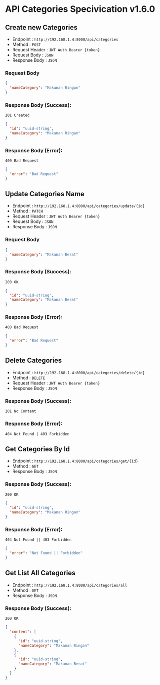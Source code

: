# API Categories Specivication v1.6.0

## Create new Categories

- Endpoint : `http://192.168.1.4:8000/api/categories`
- Method : `POST`
- Request Header : `JWT Auth Bearer {token}`
- Request Body : `JSON`
- Response Body : `JSON`

### Request Body

```json
{
  "nameCategory": "Makanan Ringan"
}
```

### Response Body (Success):

`201 Created`

```json
{
  "id": "uuid-string",
  "nameCategory": "Makanan Ringan"
}
```

### Response Body (Error):

`400 Bad Request`

```json
{
  "error": "Bad Request"
}
```

## Update Categories Name

- Endpoint : `http://192.168.1.4:8000/api/categories/update/{id}`
- Method : `PATCH`
- Request Header : `JWT Auth Bearer {token}`
- Request Body : `JSON`
- Response Body : `JSON`

### Request Body

```json
{
  "nameCategory": "Makanan Berat"
}
```

### Response Body (Success):

`200 OK`

```json
{
  "id": "uuid-string",
  "nameCategory": "Makanan Berat"
}
```

### Response Body (Error):

`400 Bad Request`

```json
{
  "error": "Bad Request"
}
```

## Delete Categories

- Endpoint : `http://192.168.1.4:8000/api/categories/delete/{id}`
- Method : `DELETE`
- Request Header : `JWT Auth Bearer {token}`
- Response Body : `JSON`

### Response Body (Success):

`201 No Content`

### Response Body (Error):

`404 Not Found | 403 Forbidden`

## Get Categories By Id

- Endpoint : `http://192.168.1.4:8000/api/categories/get/{id}`
- Method : `GET`
- Response Body : `JSON`

### Response Body (Success):

`200 OK`

```json
{
  "id": "uuid-string",
  "nameCategory": "Makanan Ringan"
}
```

### Response Body (Error):

`404 Not Found || 403 Forbidden`

```json
{
  "error": "Not Found || Forbidden"
}
```

## Get List All Categories

- Endpoint : `http://192.168.1.4:8000/api/categories/all`
- Method : `GET`
- Response Body : `JSON`

### Response Body (Success):

`200 OK`

```json
{
  "content": [
    {
      "id": "uuid-string",
      "nameCategory": "Makanan Ringan"
    },
    {
      "id": "uuid-string",
      "nameCategory": "Makanan Berat"
    }
  ]
}
```
